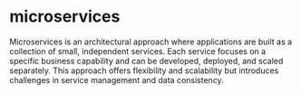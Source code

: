 # microservices
Microservices is an architectural approach where applications are built as a collection of small, independent services. Each service focuses on a specific business capability and can be developed, deployed, and scaled separately. This approach offers flexibility and scalability but introduces challenges in service management and data consistency.
